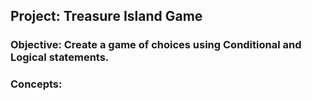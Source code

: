 ## Project: Treasure Island Game

### Objective: Create a game of choices using Conditional and Logical statements.

### Concepts:
